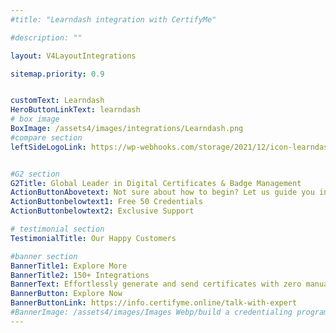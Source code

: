 ```yaml
---
#title: "Learndash integration with CertifyMe"

#description: ""

layout: V4LayoutIntegrations

sitemap.priority: 0.9


customText: Learndash
HeroButtonLinkText: learndash
# box image
BoxImage: /assets4/images/integrations/Learndash.png
#compare section
leftSideLogoLink: https://wp-webhooks.com/storage/2021/12/icon-learndash.png


#G2 section
G2Title: Global Leader in Digital Certificates & Badge Management
ActionButtonAbovetext: Not sure about how to begin? Let us guide you in the right direction!
ActionButtonbelowtext1: Free 50 Credentials
ActionButtonbelowtext2: Exclusive Support

# testimonial section
TestimonialTitle: Our Happy Customers   

#banner section
BannerTitle1: Explore More
BannerTitle2: 150+ Integrations
BannerText: Effortlessly generate and send certificates with zero manual intervention using the most advanced digital credential management software of 2023.
BannerButton: Explore Now
BannerButtonLink: https://info.certifyme.online/talk-with-expert
#BannerImage: /assets4/images/Images Webp/build a credentialing program.webp
---
```


